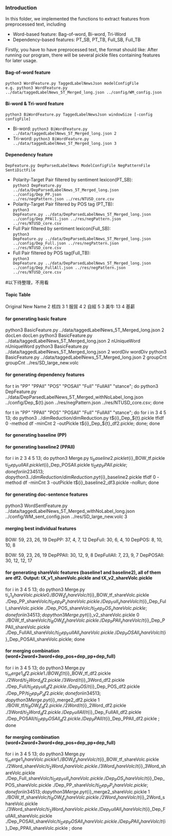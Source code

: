 
### Introduction
In this folder, we implemented the functions to extract features from preprocessed text, including 
* Word-based feature: Bag-of-word, Bi-word, Tri-Word 
* Dependency-based features: PT_SB, PT_TB, Full_SB, Full_TB

Firstly, you have to have preprocessed text, the format should like: 
After running our program, there will be several pickle files containing features for later usage. 

#### Bag-of-word feature
    python3 WordFeature.py TaggedLabelNewsJson modelConfigFile
    e.g. python3 WordFeature.py ../data/taggedLabelNews_5T_Merged_long.json ../config/WM_config.json

#### Bi-word & Tri-word feature
    python3 BiWordFeature.py TaggedLabelNewsJson windowSize [-config configFile] 
* Bi-word:
    <code>python3 BiWordFeature.py ../data/taggedLabelNews_5T_Merged_long.json 2</code>
* Tri-word:
    <code>python3 BiWordFeature.py ../data/taggedLabelNews_5T_Merged_long.json 3</code>
  
#### Depenedency feature
    DepFeature.py DepParsedLabelNews ModelConfigFile NegPatternFile SentiDictFile
* Polarity-Target Pair filtered by sentiment lexicon(PT_SB): <br>
    <code>python3 DepFeature.py ../data/DepParsedLabelNews_5T_Merged_long.json ../config/Dep_PP.json ../res/negPattern.json ../res/NTUSD_core.csv</code>
* Polarity-Target Pair filtered by POS tag (PT_TB): <br>
    <code>python3 DepFeature.py ../data/DepParsedLabelNews_5T_Merged_long.json ../config/Dep_PPAll.json ../res/negPattern.json ../res/NTUSD_core.csv</code>
* Full Pair filtered by sentiment lexicon(Full_SB): <br>
    <code>python3 DepFeature.py ../data/DepParsedLabelNews_5T_Merged_long.json ../config/Dep_Full.json ../res/negPattern.json ../res/NTUSD_core.csv</code>
* Full Pair filtered by POS tag(Full_TB): <br>
    <code>python3 DepFeature.py ../data/DepParsedLabelNews_5T_Merged_long.json ../config/Dep_FullAll.json ../res/negPattern.json ../res/NTUSD_core.csv</code>






#以下待整理，不用看

  
#### Topic Table
Original New   Name 
2              核四
3         1    服貿
4         2    自經
5         3    美牛
13        4    基薪



#### for generating basic feature
python3 BasicFeature.py ../data/taggedLabelNews_5T_Merged_long.json 2 docLen docLen
python3 BasicFeature.py ../data/taggedLabelNews_5T_Merged_long.json 2 nUniqueWord nUniqueWord
python3 BasicFeature.py ../data/taggedLabelNews_5T_Merged_long.json 2 wordDiv wordDiv
python3 BasicFeature.py ../data/taggedLabelNews_5T_Merged_long.json 2 groupCnt groupCnt ../res/SD_large_new.volc

#### for generating dependency features
for t in "PP" "PPAll" "POS" "POSAll" "Full" "FullAll" "stance"; do python3 DepFeature.py ../data/DepParsedLabelNews_5T_Merged_withNoLabel_long.json ../config/Dep_${t}.json ../res/negPattern.json ../res/NTUSD_core.csv; done

for t in "PP" "PPAll" "POS" "POSAll" "Full" "FullAll" "stance"; do for i in 3 4 5 13; do python3 ../dimReduction/dimReduction.py t${i}_Dep_${t}.pickle tfidf 0 -method df -minCnt 2 -outPickle t${i}_Dep_${t}_df2.pickle; done; done

#### for generating baseline (PP)


#### for generating baseline2 (PPAll)
for i in 2 3 4 5 13; do python3 Merge.py t${i}_baseline2.pickle t${i}_BOW_tf.pickle t${i}_Dep_FullAll.pickle t${i}_Dep_POSAll.pickle t${i}_Dep_PPAll.pickle; done
for i in 2 3 4 5 13; do python3 ../dimReduction/dimReduction.py t${i}_baseline2.pickle tfidf 0 -method df -minCnt 3 -outPickle t${i}_baseline2_df3.pickle -noRun; done

#### for generating doc-sentence features
python3 WordSentFeature.py ../data/taggedLabelNews_5T_Merged_withNoLabel_long.json ../config/WM_sent_config.json ../res/SD_large_new.volc 3


#### merging best individual features
BOW: 59, 23, 26, 19
DepPP: 37, 4, 7, 12
DepFull: 30, 6, 4, 10
DepPOS: 8, 10, 10, 8


BOW: 59, 23, 26, 19
DepPPAll: 30, 12, 9, 8
DepFullAll: 7, 23, 9, 7
DepPOSAll: 30, 12, 12, 17


#### for generating shareVolc features (baseline1 and baseline2), all of them are df2. Output: tX_v1_shareVolc.pickle and tX_v2_shareVolc.pickle
for i in 3 4 5 13; do python3 Merge.py t${i}_v1_shareVolc.pickle 0 ./BOW_tf_shareVolc/t${i}_BOW_tf_shareVolc.pickle ./Dep_PP_shareVolc/t${i}_Dep_PP_shareVolc.pickle ./Dep_Full_shareVolc/t${i}_Dep_Full_shareVolc.pickle ./Dep_POS_shareVolc/t${i}_Dep_POS_shareVolc.pickle; done
for i in 3 4 5 13; do python3 Merge.py t${i}_v2_shareVolc.pickle 0 ./BOW_tf_shareVolc/t${i}_BOW_tf_shareVolc.pickle ./Dep_PPAll_shareVolc/t${i}_Dep_PPAll_shareVolc.pickle ./Dep_FullAll_shareVolc/t${i}_Dep_FullAll_shareVolc.pickle ./Dep_POSAll_shareVolc/t${i}_Dep_POSAll_shareVolc.pickle; done


#### for merging combination (word+2word+3word+dep_pos+dep_pp+dep_full)
for i in 3 4 5 13; do python3 Merge.py t${i}_merge1_df2.pickle 1 ./BOW_tf/t${i}_BOW_tf_df2.pickle ./2Word/t${i}_2Word_df2.pickle ./3Word/t${i}_3Word_df2.pickle ./Dep_Full/t${i}_Dep_Full_df2.pickle ./Dep_POS/t${i}_Dep_POS_df2.pickle ./Dep_PP/t${i}_Dep_PP_df2.pickle ; done
for i in 3 4 5 13; do python3 Merge.py t${i}_merge2_df2.pickle 1 ./BOW_tf/t${i}_BOW_tf_df2.pickle ./2Word/t${i}_2Word_df2.pickle ./3Word/t${i}_3Word_df2.pickle ./Dep_FullAll/t${i}_Dep_FullAll_df2.pickle ./Dep_POSAll/t${i}_Dep_POSAll_df2.pickle ./Dep_PPAll/t${i}_Dep_PPAll_df2.pickle ; done

#### for merging combination (word+2word+3word+dep_pos+dep_pp+dep_full)
for i in 3 4 5 13; do python3 Merge.py t${i}_merge1_shareVolc.pickle 1 ./BOW_tf_shareVolc/t${i}_BOW_tf_shareVolc.pickle ./2Word_shareVolc/t${i}_2Word_shareVolc.pickle ./3Word_shareVolc/t${i}_3Word_shareVolc.pickle ./Dep_Full_shareVolc/t${i}_Dep_Full_shareVolc.pickle ./Dep_POS_shareVolc/t${i}_Dep_POS_shareVolc.pickle ./Dep_PP_shareVolc/t${i}_Dep_PP_shareVolc.pickle ; done
for i in 3 4 5 13; do python3 Merge.py t${i}_merge2_shareVolc.pickle 1 ./BOW_tf_shareVolc/t${i}_BOW_tf_shareVolc.pickle ./2Word_shareVolc/t${i}_2Word_shareVolc.pickle ./3Word_shareVolc/t${i}_3Word_shareVolc.pickle ./Dep_FullAll_shareVolc/t${i}_Dep_FullAll_shareVolc.pickle ./Dep_POSAll_shareVolc/t${i}_Dep_POSAll_shareVolc.pickle ./Dep_PPAll_shareVolc/t${i}_Dep_PPAll_shareVolc.pickle ; done

